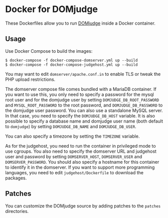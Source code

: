 Docker for DOMjudge
===================

These Dockerfiles allow you to run [DOMjudge](https://www.domjudge.org) inside a
Docker container.

Usage
-----

Use Docker Compose to build the images:

	$ docker-compose -f docker-compose-domserver.yml up --build
	$ docker-compose -f docker-compose-judgehost.yml up --build

You may want to edit `domserver/apache.conf.in` to enable TLS or tweak the PHP
upload restrictions.

The domserver compose file comes bundled with a MariaDB container. If you want
to use this, you only need to specify a password for the mysql root user and 
for the domjudge user by setting `DOMJUDGE_DB_ROOT_PASSWORD` and
`MYSQL_ROOT_PASSWORD` to the root password, and `DOMJUDGE_DB_PASSWORD` to the
domjudge user password. You can also use a standalone MySQL server. In that
case, you need to specify the `DOMJUDGE_DB_HOST` variable. It is also possible
to specify a database name and domjudge user name (both default to `domjudge`)
by setting `DOMJUDGE_DB_NAME` and `DOMJUDGE_DB_USER`.

You can also specify a timezone by setting the `TIMEZONE` variable.

As for the judgehost, you need to run the container in privileged mode to use
cgroups. You also need to specify the domserver URL and judgehost user and
password by setting `DOMSERVER_HOST`, `DOMSERVER_USER` and
`DOMSERVER_PASSWORD`. You should also specify a hostname for this container to
identify it in the domserver. If you want to support more programming
languages, you need to edit `judgehost/Dockerfile` to download the packages.

Patches
-------

You can customize the DOMjudge source by adding patches to the `patches`
directories.
